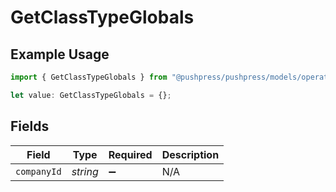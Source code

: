 # GetClassTypeGlobals

## Example Usage

```typescript
import { GetClassTypeGlobals } from "@pushpress/pushpress/models/operations";

let value: GetClassTypeGlobals = {};
```

## Fields

| Field              | Type               | Required           | Description        |
| ------------------ | ------------------ | ------------------ | ------------------ |
| `companyId`        | *string*           | :heavy_minus_sign: | N/A                |